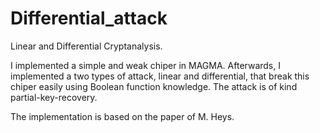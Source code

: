 # Differential_attack

Linear and Differential Cryptanalysis.

I implemented a simple and weak chiper in MAGMA. Afterwards, I implemented a two types of attack, linear and differential, that break this chiper easily using Boolean function knowledge. The attack is of kind partial-key-recovery.

The implementation is based on the paper of M. Heys.
